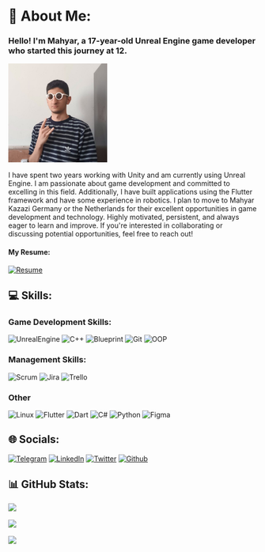# 🚀 About Me:
### Hello! I'm **Mahyar**, a 17-year-old **Unreal Engine** game developer who started this journey at 12.
<img src="ProfilePicture.jpg" alt="Profile Picture" width="200"/>

I have spent two years working with Unity and am currently using Unreal
Engine. I am passionate about game development and committed to
excelling in this field. Additionally, I have built applications using the Flutter
framework and have some experience in robotics. I plan to move to
Mahyar Kazazi
Germany or the Netherlands for their excellent opportunities in game
development and technology. Highly motivated, persistent, and always
eager to learn and improve. If you're interested in collaborating or
discussing potential opportunities, feel free to reach out!

#### My Resume:
[![Resume](https://img.shields.io/badge/Resume-%23DA1F2.svg?logo=ReactiveResume&logoColor=white)](https://rxresu.me/mahyar-86/mahyar-kazazi-resume)
## 💻 Skills:
### Game Development Skills:
![UnrealEngine](https://img.shields.io/badge/Unreal_Engine-%2300599C.svg?style=for-the-badge&logo=unrealengine)
![C++](https://img.shields.io/badge/c++-%2300599C.svg?style=for-the-badge&logo=c%2B%2B&logoColor=white)
![Blueprint](https://img.shields.io/badge/Blueprint-%2300599C.svg?style=for-the-badge&)
![Git](https://img.shields.io/badge/Git-%2300599C.svg?style=for-the-badge&logo=git)
![OOP](https://img.shields.io/badge/OOP-%2300599C.svg?style=for-the-badge&)

### Management Skills:
![Scrum](https://img.shields.io/badge/Scrum-%23026AA7.svg?style=for-the-badge)
![Jira](https://img.shields.io/badge/Jira-%23026AA7.svg?style=for-the-badge&logo=Jira&logoColor=white)
![Trello](https://img.shields.io/badge/Trello-%23026AA7.svg?style=for-the-badge&logo=Trello&logoColor=white)

### Other
![Linux](https://img.shields.io/badge/Linux-%23026AA7.svg?style=for-the-badge&logo=Linux&logoColor=white)
![Flutter](https://img.shields.io/badge/Flutter-%2302569B.svg?style=for-the-badge&logo=Flutter&logoColor=white)
![Dart](https://img.shields.io/badge/dart-%230175C2.svg?style=for-the-badge&logo=dart&logoColor=white) 
![C#](https://img.shields.io/badge/c%23-%23239120.svg?style=for-the-badge&logo=c-sharp&logoColor=white)
![Python](https://img.shields.io/badge/python-3670A0?style=for-the-badge&logo=python&logoColor=ffdd54)
![Figma](https://img.shields.io/badge/figma-%23F24E1E.svg?style=for-the-badge&logo=figma&logoColor=white)

## 🌐 Socials:
[![Telegram](https://img.shields.io/badge/Telegram-%231DA1F2.svg?logo=Telegram&logoColor=white)](https://facebook.com/mahyar.kazazi.9)
[![LinkedIn](https://img.shields.io/badge/LinkedIn-%230077B5.svg?logo=linkedin&logoColor=white)](https://linkedin.com/in/mahyarkazazi/) [![Twitter](https://img.shields.io/badge/Twitter-%231877F2.svg?logo=X&logoColor=white)](https://twitter.com/KazaziMahyar) 
[![Github](https://img.shields.io/badge/Github-%231877F2.svg?logo=Github&logoColor=white)](https://github.com/Mahyar-86) 

## 📊 GitHub Stats:
![](https://github-readme-stats.vercel.app/api?username=Mahyar-86&theme=dark&hide_border=false&include_all_commits=true&count_private=true)

![](https://github-readme-stats.vercel.app/api/top-langs/?username=Mahyar-86&theme=dark&hide_border=false&include_all_commits=true&count_private=true&layout=compact)

![](https://visitcount.itsvg.in/api?id=Mahyar-86&icon=0&color=0)